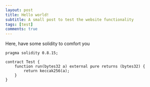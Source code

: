 ```yaml
---
layout: post
title: Hello world!
subtitle: A small post to test the website functionality
tags: [test]
comments: true
---
```


Here, have some solidity to comfort you
```solidity
pragma solidity 0.8.15;

contract Test {
    function run(bytes32 a) external pure returns (bytes32) {
        return keccak256(a);
    }
}
```
